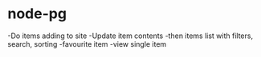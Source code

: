 # node-pg

-Do items adding to site
-Update item contents
-then items list with filters, search, sorting
-favourite item
-view single item
